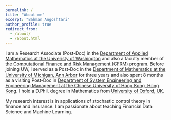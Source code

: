 ```yaml
---
permalink: /
title: "About me" 
excerpt: "Bahman Angoshtari"
author_profile: true
redirect_from: 
  - /about/
  - /about.html
---
```


I am a Research Associate (Post-Doc) in the [Department of Applied Mathematics at the Univeristy of Washington](https://amath.washington.edu/) and also a faculty member of [the Computational Finance and Risk Management (CFRM) program](https://depts.washington.edu/compfin/). Before joining UW, I served as a Post-Doc in the [Department of Mathematics at the University of Michigan, Ann Arbor](https://lsa.umich.edu/math) for three years and also spent 8 months as a visiting Post-Doc in [Department of System Engineering and Engineering Management at the Chinese University of Hong Kong, Hong Kong](http://www.se.cuhk.edu.hk/). I hold a D.Phil. degree in Mathematics from [University of Oxford, UK](https://www.maths.ox.ac.uk/).

My research interest is in applications of stochastic control theory in finance and insurance. I am passionate about teaching Financial Data Science and Machine Learning.
